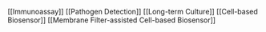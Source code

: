 [[Immunoassay]]
[[Pathogen Detection]]
[[Long-term Culture]]
[[Cell-based Biosensor]]
[[Membrane Filter-assisted Cell-based Biosensor]]
